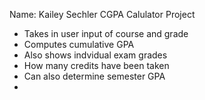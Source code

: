 Name: Kailey Sechler
CGPA Calulator Project
- Takes in user input of course and grade
- Computes cumulative GPA
- Also shows indvidual exam grades
- How many credits have been taken
- Can also determine semester GPA
- 
